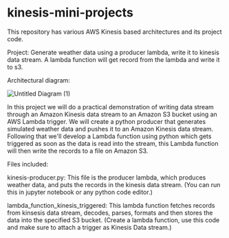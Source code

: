 # kinesis-mini-projects
This repository has various AWS Kinesis based architectures and its project code.

Project: Generate weather data using a producer lambda, write it to kinesis data stream. A lambda function will get record from the lambda and write it to s3.

Architectural diagram: 

![Untitled Diagram (1)](https://github.com/AmayKhatri/kinesis-mini-projects/assets/162054469/5d5bf383-d1ed-4622-9e49-497c6481cd1b)



In this project we will do a practical demonstration of writing data stream through an Amazon Kinesis data stream to an Amazon S3 bucket using an AWS Lambda trigger. We will create a python producer that generates simulated weather data and pushes it to an Amazon Kinesis data stream. Following that we'll develop a Lambda function using python which gets triggered as soon as the data is read into the stream, this Lambda function will then write the records to a file on Amazon S3.

Files included: 

kinesis-producer.py: This file is the producer lambda, which produces weather data, and puts the records in the kinesis data stream. (You can run this in jupyter notebook or any python code editor.)

lambda_function_kinesis_triggered: This lambda function fetches records from kinsesis data stream, decodes, parses, formats and then stores the data into the specified S3 bucket. (Create a lambda function, use this code and make sure to attach a trigger as Kinesis Data stream.)
